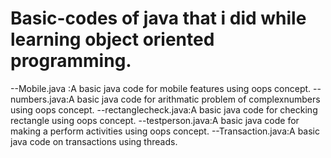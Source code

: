 # Basic-codes of java that i did while learning object oriented programming.

--Mobile.java :A basic java code for mobile features using oops concept.
--numbers.java:A basic java code for arithmatic problem of complexnumbers using oops concept.
--rectanglecheck.java:A basic java code for checking rectangle using oops concept.
--testperson.java:A basic java code for making a perform activities using oops concept.
--Transaction.java:A basic java code on transactions using threads.


